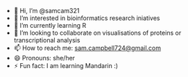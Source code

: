 - 👋 Hi, I’m @samcam321
- 👀 I’m interested in bioinformatics research iniatives
- 🌱 I’m currently learning R
- 💞️ I’m looking to collaborate on visualisations of proteins or transcriptional analysis
- 📫 How to reach me: sam.campbell724@gmail.com
- 😄 Pronouns: she/her
- ⚡ Fun fact: I am learning Mandarin :)

<!---
samcam321/samcam321 is a ✨ special ✨ repository because its `README.md` (this file) appears on your GitHub profile.
You can click the Preview link to take a look at your changes.
--->
